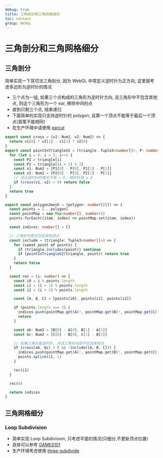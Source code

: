 ```yaml
---
debug: true
title: 三角剖分和三角网格细分
toc: content
group: WebGL
---
```


# 三角剖分和三角网格细分

## 三角剖分

简单实现一下耳切法三角剖分, 因为 WebGL 中常定义逆时针为正方向, 这里就考虑多边形为逆时针的情况

- 三个点为一组, 如果三个点构成的三角形为逆时针方向, 且三角形中不包含其他点, 则这个三角形为一个 ear, 移除中间的点
- 直到只剩三个点, 结束递归
- 下面简单的实现只支持逆时针的 polygon, 且第一个顶点不能等于最后一个顶点(首尾不能相同)
- 在生产环境中请使用 [earcut](https://www.npmjs.com/package/earcut)

```ts
export const cross = (v1: Num2, v2: Num2) => {
  return v1[0] * v2[1] - v1[1] * v2[0]
}
export const pointInTriangleV2 = (triangle: Tuple3<number[]>, P: number[]) => {
  for (let i = 0; i < 3; i++) {
    const P1 = triangle[i]
    const P2 = triangle[(i + 1) % 3]
    const v1: Num2 = [P1[0] - P[0], P1[1] - P[1]]
    const v2: Num2 = [P2[0] - P[0], P2[1] - P[1]]
    // 顶点逆时针的情况下用 < 0, 顺时针用 > 0
    if (cross(v1, v2) < 0) return false
  }
  return true
}

export const polygon2mesh = (polygon: number[][]) => {
  const points = [...polygon]
  const pointMap = new Map<number[], number>()
  points.forEach((item, index) => pointMap.set(item, index))

  const indices: number[] = []

  // 三角形中是否包含其他顶点
  const include = (triangle: Tuple3<number[]>) => {
    for (const point of points) {
      if (triangle.includes(point)) continue
      if (pointInTriangleV2(triangle, point)) return true
    }
    return false
  }

  const rec = (i: number) => {
    const i0 = i % points.length
    const i1 = (i + 1) % points.length
    const i2 = (i + 2) % points.length

    const [A, B, C] = [points[i0], points[i1], points[i2]]

    if (points.length === 3) {
      indices.push(pointMap.get(A)!, pointMap.get(B)!, pointMap.get(C)!)
      return
    }

    const ab: Num2 = [B[0] - A[0], B[1] - A[1]]
    const bc: Num2 = [C[0] - B[0], C[1] - B[1]]

    // 如果三角形是逆时针, 并且三角形内部不包含其他点
    if (cross(ab, bc) > 0 && !include([A, B, C])) {
      indices.push(pointMap.get(A)!, pointMap.get(B)!, pointMap.get(C)!)
      points.splice(i1, 1)
    }

    rec(i1)
  }

  rec(0)

  return indices
}
```

## 三角网格细分

### Loop Subdivision

- 简单实现 Loop Subdivision, 只考虑平面的情况(只细分,不更新顶点位置)
- 具体可以参考 [GAMES101](https://www.bilibili.com/video/BV1X7411F744)
- 生产环境考虑使用 [three-subdivide](https://www.npmjs.com/package/three-subdivide)

```ts

```
